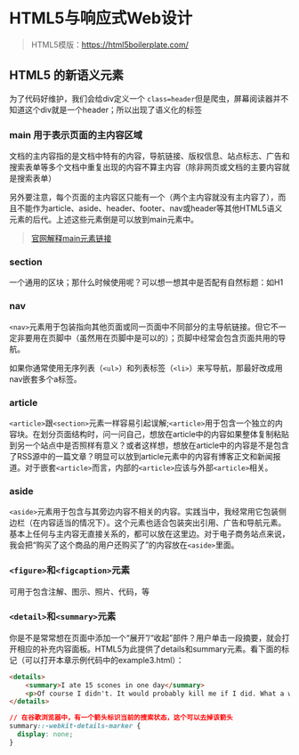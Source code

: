 # HTML5与响应式Web设计

> HTML5模版：https://html5boilerplate.com/


## HTML5 的新语义元素
为了代码好维护，我们会给div定义一个 `class=header`但是爬虫，屏幕阅读器并不知道这个div就是一个header；所以出现了语义化的标签

###  main  用于表示页面的主内容区域

文档的主内容指的是文档中特有的内容，导航链接、版权信息、站点标志、广告和搜索表单等多个文档中重复出现的内容不算主内容（除非网页或文档的主要内容就是搜索表单）
    
另外要注意，每个页面的主内容区只能有一个（两个主内容就没有主内容了），而且不能作为article、aside、header、footer、nav或header等其他HTML5语义元素的后代。上述这些元素倒是可以放到main元素中。

> [官网解释main元素链接](https://www.w3.org/TR/html5/grouping-content.html#the-main-element)

### section

一个通用的区块；那什么时候使用呢？可以想一想其中是否配有自然标题：如H1


### nav
`<nav>`元素用于包装指向其他页面或同一页面中不同部分的主导航链接。但它不一定非要用在页脚中（虽然用在页脚中是可以的）；页脚中经常会包含页面共用的导航。

如果你通常使用无序列表（`<ul>`）和列表标签（`<li>`）来写导航，那最好改成用nav嵌套多个a标签。

### article
`<article>`跟`<section>`元素一样容易引起误解;`<article>`用于包含一个独立的内容块。在划分页面结构时，问一问自己，想放在article中的内容如果整体复制粘贴到另一个站点中是否照样有意义？或者这样想，想放在article中的内容是不是包含了RSS源中的一篇文章？明显可以放到article元素中的内容有博客正文和新闻报道。对于嵌套`<article>`而言，内部的`<article>`应该与外部`<article>`相关。

### aside

`<aside>`元素用于包含与其旁边内容不相关的内容。实践当中，我经常用它包装侧边栏（在内容适当的情况下）。这个元素也适合包装突出引用、广告和导航元素。基本上任何与主内容无直接关系的，都可以放在这里边。对于电子商务站点来说，我会把“购买了这个商品的用户还购买了”的内容放在`<aside>`里面。

### `<figure>`和`<figcaption>`元素

可用于包含注解、图示、照片、代码，等

### `<detail>`和`<summary>`元素

你是不是常常想在页面中添加一个“展开”/“收起”部件？用户单击一段摘要，就会打开相应的补充内容面板。HTML5为此提供了details和summary元素。看下面的标记（可以打开本章示例代码中的example3.html）：

```html
<details>
    <summary>I ate 15 scones in one day</summary>
    <p>Of course I didn't. It would probably kill me if I did. What a way to go. Mmmmmm, scones!</p>
</details>
```

```css
// 在谷歌浏览器中，有一个箭头标识当前的搜索状态，这个可以去掉该箭头
summary::-webkit-details-marker {
  display: none;
}
```